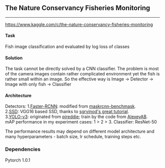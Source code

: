 ## The Nature Conservancy Fisheries Monitoring

----
https://www.kaggle.com/c/the-nature-conservancy-fisheries-monitoring

#### Task
Fish image classification and evaluated by log loss of classes

#### Solution
The task cannot be directly solved by a CNN classifier. The problem is most of the camera images contain rather complicated environment yet the fish is rather small within an image. So the effective way is
Image -> Detector -> Image with only fish -> Classifier

#### Architecture
Detectors:
1.[Faster-RCNN](https://arxiv.org/abs/1506.01497): modified from [maskrcnn-benchmask](https://github.com/facebookresearch/maskrcnn-benchmark).  
2.[SSD](https://arxiv.org/abs/1512.02325): VGG16 based SSD, thanks to [sgrvinod's great tutorial](https://github.com/sgrvinod/a-PyTorch-Tutorial-to-Object-Detection).  
3.[YOLO-v3](https://arxiv.org/abs/1804.02767): originated from [pjreddie](https://pjreddie.com/darknet/yolo/); train by the code from [AlexeyAB](https://github.com/AlexeyAB/darknet).  
mAP performance in my experiment cases: 1 > 2 > 3.
Classifier: ResNet-50

The performance results may depend on different model architecture and many hyperparameters - batch size, lr schedule, training steps etc.

### Dependencies
Pytorch 1.0.1
